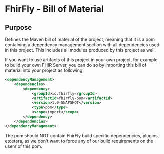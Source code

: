 # FhirFly - Bill of Material

## Purpose
Defines the Maven bill of material of the project, meaning that it is a pom containing a 
dependency management section with all dependencies used in this project. This includes all 
modules produced by this project as well.

If you want to use artifacts of this project in your own project, for example to build your
own FHIR Server, you can do so by importing this bill of material into your project as 
following:

```xml
<dependencyManagement>
    <dependencies>
        <dependency>
            <groupId>io.fhirfly</groupId>
            <artifactId>fhirfly-bom</artifactId>
            <version>1.0-SNAPSHOT</version>
            <type>pom</type>
            <scope>import</scope>
        </dependency>
    </dependencies>
</dependencyManagement>
```
The pom should NOT contain FhirFly build specific dependencies, plugins, etcetera, as we don't 
want to force any of our build requirements on the users of this pom.
